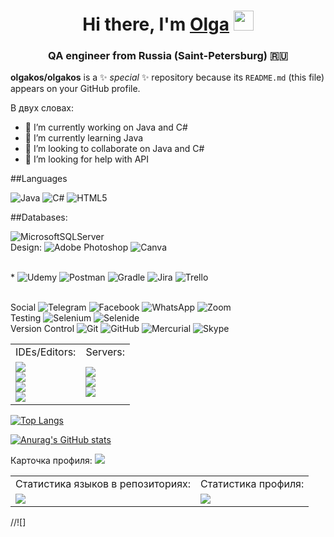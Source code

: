 
<h1 align="center">Hi there, I'm <a href="https://github.com/olgakos" target="_blank">Olga</a> 
<img src="https://github.com/blackcater/blackcater/raw/main/images/Hi.gif" height="32"/></h1>
<h3 align="center">QA engineer from Russia (Saint-Petersburg) 🇷🇺</h3>


**olgakos/olgakos** is a ✨ _special_ ✨ repository because its `README.md` (this file) appears on your GitHub profile.

В двух словах: 

- 🔭 I’m currently working on Java and С#
- 🌱 I’m currently learning Java
- 👯 I’m looking to collaborate on Java and С#
- 🤔 I’m looking for help with API
<!--
- 💬 Ask me about ...
- 📫 How to reach me: ...
- 😄 Pronouns: ...
- ⚡ Fun fact: ...
//👋
-->

##Languages

![Java](https://img.shields.io/badge/java-%23ED8B00.svg?style=for-the-badge&logo=java&logoColor=white)
![C#](https://img.shields.io/badge/c%23-%23239120.svg?style=for-the-badge&logo=c-sharp&logoColor=white)
![HTML5](https://img.shields.io/badge/html5-%23E34F26.svg?style=for-the-badge&logo=html5&logoColor=white)

##Databases:

![MicrosoftSQLServer](https://img.shields.io/badge/Microsoft%20SQL%20Sever-CC2927?style=for-the-badge&logo=microsoft%20sql%20server&logoColor=white)
<br>Design:
![Adobe Photoshop](https://img.shields.io/badge/adobe%20photoshop-%2331A8FF.svg?style=for-the-badge&logo=adobe%20photoshop&logoColor=white)
![Canva](https://img.shields.io/badge/Canva-%2300C4CC.svg?style=for-the-badge&logo=Canva&logoColor=white)

<br>*
![Udemy](https://img.shields.io/badge/Udemy-A435F0?style=for-the-badge&logo=Udemy&logoColor=white)
![Postman](https://img.shields.io/badge/Postman-FF6C37?style=for-the-badge&logo=postman&logoColor=white)
![Gradle](https://img.shields.io/badge/Gradle-02303A.svg?style=for-the-badge&logo=Gradle&logoColor=white)
![Jira](https://img.shields.io/badge/jira-%230A0FFF.svg?style=for-the-badge&logo=jira&logoColor=white)
![Trello](https://img.shields.io/badge/Trello-%23026AA7.svg?style=for-the-badge&logo=Trello&logoColor=white)

<br>Social
![Telegram](https://img.shields.io/badge/Telegram-2CA5E0?style=for-the-badge&logo=telegram&logoColor=white)
![Facebook](https://img.shields.io/badge/Facebook-%231877F2.svg?style=for-the-badge&logo=Facebook&logoColor=white)
![WhatsApp](https://img.shields.io/badge/WhatsApp-25D366?style=for-the-badge&logo=whatsapp&logoColor=white)
![Zoom](https://img.shields.io/badge/Zoom-2D8CFF?style=for-the-badge&logo=zoom&logoColor=white)
<br>Testing
![Selenium](https://img.shields.io/badge/-selenium-%43B02A?style=for-the-badge&logo=selenium&logoColor=white)
![Selenide](https://img.shields.io/badge/-selenium-%43B02A?style=for-the-badge&logo=selenium&logoColor=white)
<br>Version Control
![Git](https://img.shields.io/badge/git-%23F05033.svg?style=for-the-badge&logo=git&logoColor=white)
![GitHub](https://img.shields.io/badge/github-%23121011.svg?style=for-the-badge&logo=github&logoColor=white)
![Mercurial](https://img.shields.io/badge/mercurial-999999.svg?style=for-the-badge&logo=mercurial&logoColor=white)
![Skype](https://img.shields.io/badge/<handle>-%2300AFF0.svg?style=for-the-badge&logo=Skype&logoColor=white)

<!---Для компактной версии-->

<table>
  <tr>
  <td>IDEs/Editors:</td>
  <td>Servers:</td>
  </tr>
  <tr>
  <td><img src="https://img.shields.io/badge/IntelliJIDEA-000000.svg?style=for-the-badge&logo=intellij-idea&logoColor=white"><br>
      <img src="https://img.shields.io/badge/Visual%20Studio%20Code-0078d7.svg?style=for-the-badge&logo=visual-studio-code&logoColor=white"><br>
      <img src="https://img.shields.io/badge/pycharm-143?style=for-the-badge&logo=pycharm&logoColor=black&color=black&labelColor=green"><br>
      <img src="https://img.shields.io/badge/jupyter-%23FA0F00.svg?style=for-the-badge&logo=jupyter&logoColor=white"><br>
  </td>
  <td><img src="https://img.shields.io/badge/Gradle-02303A.svg?style=for-the-badge&logo=Gradle&logoColor=white"><br>
      <img src="https://img.shields.io/badge/Apache%20Maven-C71A36?style=for-the-badge&logo=Apache%20Maven&logoColor=white"><br>
      <img src="https://img.shields.io/badge/jenkins-%232C5263.svg?style=for-the-badge&logo=jenkins&logoColor=white"><br>
  </td>
  </tr></table>

[![Top Langs](https://github-readme-stats.vercel.app/api/top-langs/?username=olgakos&layout=compact)](https://github.com/anuraghazra/github-readme-stats)

[![Anurag's GitHub stats](https://github-readme-stats.vercel.app/api?username=olgakos)](https://github.com/anuraghazra/github-readme-stats)

Карточка профиля: 
![](https://github-profile-summary-cards.vercel.app/api/cards/profile-details?username=olgakos&theme=solarized_dark)

<table>
  <tr>
  <td>Статистика языков в репозиториях:</td>
  <td>Статистика профиля:</td>
  </tr>
  <tr>
  <td><img src="https://github-profile-summary-cards.vercel.app/api/cards/repos-per-language?username=olgakos&theme=solarized_dark"></td>
  <td><img src="https://github-profile-summary-cards.vercel.app/api/cards/stats?username=olgakos&theme=solarized_dark">    
  </td>
  </tr></table>

//![]

